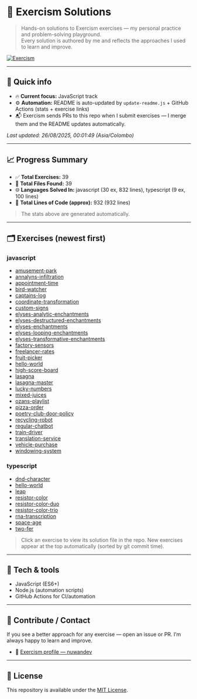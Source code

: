 # 🧠 Exercism Solutions

> Hands-on solutions to Exercism exercises — my personal practice and problem-solving playground.  
> Every solution is authored by me and reflects the approaches I used to learn and improve.

[![Exercism](https://img.shields.io/badge/Exercism-nuwandev-blue)](https://exercism.org/profiles/nuwandev)

---

## 🔎 Quick info

- 🔥 **Current focus:** JavaScript track  
- ⚙️ **Automation:** README is auto-updated by `update-readme.js` + GitHub Actions (stats + exercise links)  
- 📬 Exercism sends PRs to this repo when I submit exercises — I merge them and the README updates automatically.

<!-- UPDATED_AT -->
_Last updated: 26/08/2025, 00:01:49 (Asia/Colombo)_
<!-- /UPDATED_AT -->

---

## 📈 Progress Summary

<!-- STATS_START -->
- ✅ **Total Exercises:** 39
- 📁 **Total Files Found:** 39
- 🌐 **Languages Solved In:** javascript (30 ex, 832 lines), typescript (9 ex, 100 lines)
- 🧾 **Total Lines of Code (approx):** 932 (932 lines)
<!-- STATS_END -->

> The stats above are generated automatically.

---

## 🗂 Exercises (newest first)

<!-- EXERCISES_START -->

### javascript

- [amusement-park](./solutions/javascript/amusement-park/1/amusement-park.js)
- [annalyns-infiltration](./solutions/javascript/annalyns-infiltration/1/annalyns-infiltration.js)
- [appointment-time](./solutions/javascript/appointment-time/1/appointment-time.js)
- [bird-watcher](./solutions/javascript/bird-watcher/1/bird-watcher.js)
- [captains-log](./solutions/javascript/captains-log/1/captains-log.js)
- [coordinate-transformation](./solutions/javascript/coordinate-transformation/1/coordinate-transformation.js)
- [custom-signs](./solutions/javascript/custom-signs/1/custom-signs.js)
- [elyses-analytic-enchantments](./solutions/javascript/elyses-analytic-enchantments/1/enchantments.js)
- [elyses-destructured-enchantments](./solutions/javascript/elyses-destructured-enchantments/1/enchantments.js)
- [elyses-enchantments](./solutions/javascript/elyses-enchantments/1/enchantments.js)
- [elyses-looping-enchantments](./solutions/javascript/elyses-looping-enchantments/1/enchantments.js)
- [elyses-transformative-enchantments](./solutions/javascript/elyses-transformative-enchantments/1/enchantments.js)
- [factory-sensors](./solutions/javascript/factory-sensors/1/factory-sensors.js)
- [freelancer-rates](./solutions/javascript/freelancer-rates/1/freelancer-rates.js)
- [fruit-picker](./solutions/javascript/fruit-picker/1/fruit-picker.js)
- [hello-world](./solutions/javascript/hello-world/1/hello-world.js)
- [high-score-board](./solutions/javascript/high-score-board/1/high-score-board.js)
- [lasagna](./solutions/javascript/lasagna/1/lasagna.js)
- [lasagna-master](./solutions/javascript/lasagna-master/1/lasagna-master.js)
- [lucky-numbers](./solutions/javascript/lucky-numbers/1/lucky-numbers.js)
- [mixed-juices](./solutions/javascript/mixed-juices/1/mixed-juices.js)
- [ozans-playlist](./solutions/javascript/ozans-playlist/1/ozans-playlist.js)
- [pizza-order](./solutions/javascript/pizza-order/1/pizza-order.js)
- [poetry-club-door-policy](./solutions/javascript/poetry-club-door-policy/1/door-policy.js)
- [recycling-robot](./solutions/javascript/recycling-robot/1/assembly-line.js)
- [regular-chatbot](./solutions/javascript/regular-chatbot/1/regular-chatbot.js)
- [train-driver](./solutions/javascript/train-driver/1/train-driver.js)
- [translation-service](./solutions/javascript/translation-service/1/service.js)
- [vehicle-purchase](./solutions/javascript/vehicle-purchase/1/vehicle-purchase.js)
- [windowing-system](./solutions/javascript/windowing-system/1/windowing-system.js)


### typescript

- [dnd-character](./solutions/typescript/dnd-character/1/dnd-character.ts)
- [hello-world](./solutions/typescript/hello-world/1/hello-world.ts)
- [leap](./solutions/typescript/leap/1/leap.ts)
- [resistor-color](./solutions/typescript/resistor-color/1/resistor-color.ts)
- [resistor-color-duo](./solutions/typescript/resistor-color-duo/1/resistor-color-duo.ts)
- [resistor-color-trio](./solutions/typescript/resistor-color-trio/1/resistor-color-trio.ts)
- [rna-transcription](./solutions/typescript/rna-transcription/1/rna-transcription.ts)
- [space-age](./solutions/typescript/space-age/1/space-age.ts)
- [two-fer](./solutions/typescript/two-fer/1/two-fer.ts)

<!-- EXERCISES_END -->

> Click an exercise to view its solution file in the repo. New exercises appear at the top automatically (sorted by git commit time).

---

## 🔧 Tech & tools

- JavaScript (ES6+)  
- Node.js (automation scripts)  
- GitHub Actions for CI/automation

---

## 🤝 Contribute / Contact

If you see a better approach for any exercise — open an issue or PR. I’m always happy to learn and improve.

- 🔗 [Exercism profile — nuwandev](https://exercism.org/profiles/nuwandev)

---

## 📄 License

This repository is available under the [MIT License](LICENSE).
